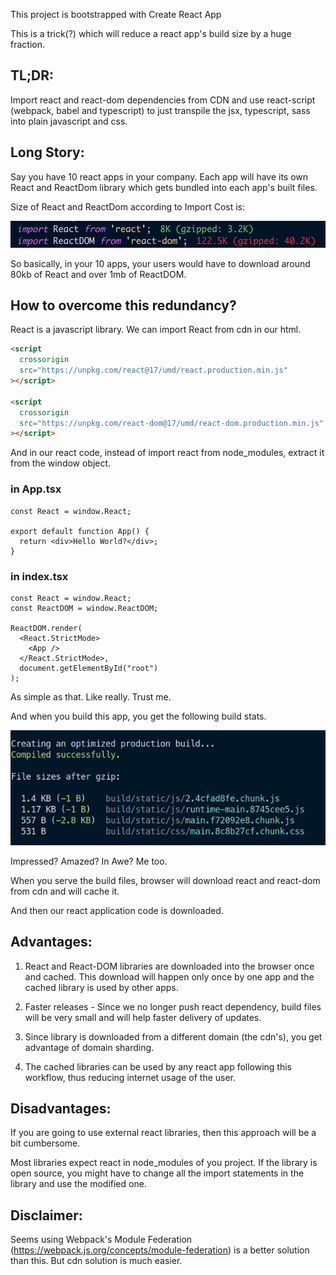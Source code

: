 This project is bootstrapped with Create React App

This is a trick(?) which will reduce a react app's build size by a huge fraction.

## TL;DR:

Import react and react-dom dependencies from CDN and use react-script (webpack, babel and typescript) to just transpile the jsx, typescript, sass into plain javascript and css.

## Long Story:

Say you have 10 react apps in your company.
Each app will have its own React and ReactDom library which gets bundled into each app's built files.

Size of React and ReactDom according to Import Cost is:

![image of build-size](./react-size.png)

So basically, in your 10 apps, your users would have to download around 80kb of React and over 1mb of ReactDOM.

## How to overcome this redundancy?

React is a javascript library. We can import React from cdn in our html.

```html
<script
  crossorigin
  src="https://unpkg.com/react@17/umd/react.production.min.js"
></script>

<script
  crossorigin
  src="https://unpkg.com/react-dom@17/umd/react-dom.production.min.js"
></script>
```

And in our react code, instead of import react from node_modules, extract it from the window object.

### in App.tsx

```tsx
const React = window.React;

export default function App() {
  return <div>Hello World?</div>;
}
```

### in index.tsx

```tsx
const React = window.React;
const ReactDOM = window.ReactDOM;

ReactDOM.render(
  <React.StrictMode>
    <App />
  </React.StrictMode>,
  document.getElementById("root")
);
```

As simple as that. Like really. Trust me.

And when you build this app, you get the following build stats.

![image of build-size](./build-size.png)

Impressed? Amazed? In Awe? Me too.

When you serve the build files, browser will download react and react-dom from cdn and will cache it.

And then our react application code is downloaded.

## Advantages:

1. React and React-DOM libraries are downloaded into the browser once and cached. This download will happen only once by one app and the cached library is used by other apps.

1. Faster releases - Since we no longer push react dependency, build files will be very small and will help faster delivery of updates.

1. Since library is downloaded from a different domain (the cdn's), you get advantage of domain sharding.

1. The cached libraries can be used by any react app following this workflow, thus reducing internet usage of the user.

## Disadvantages:

If you are going to use external react libraries, then this approach will be a bit cumbersome.

Most libraries expect react in node_modules of you project. If the library is open source, you might have to change all the import statements in the library and use the modified one.

## Disclaimer:

Seems using Webpack's Module Federation (https://webpack.js.org/concepts/module-federation) is a better solution than this. But cdn solution is much easier.
